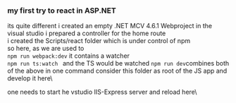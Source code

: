 ### my first try to react in ASP.NET

its quite different
i created an empty .NET MCV 4.6.1 Webproject in the visual studio
i prepared a controller for the home route\
i created the Scripts/react folder which is under control of npm\
so here, as we are used to\
```npm run webpack:dev``` it contains a watcher\
```npm run ts:watch ``` and the TS would be watched
```npm run dev```combines both of the above in one command
consider this folder as root of the JS app and develop it here\

one needs to start he vstudio IIS-Express server and reload here\